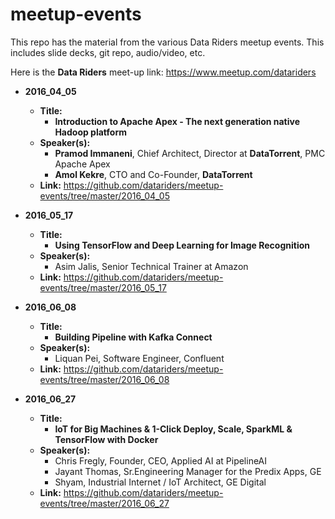 # meetup-events

This repo has the material from the various Data Riders meetup events.  This includes slide decks, git repo, audio/video, etc.

Here is the **Data Riders** meet-up link:
https://www.meetup.com/datariders


 

- **2016_04_05**  
  - **Title:**
    - **Introduction to Apache Apex - The next generation native Hadoop platform**
  - **Speaker(s):**
    - **Pramod Immaneni**, Chief Architect, Director at **DataTorrent**, PMC Apache Apex
    - **Amol Kekre**, CTO and Co-Founder, **DataTorrent**
  - **Link:**  https://github.com/datariders/meetup-events/tree/master/2016_04_05


- **2016_05_17**  
  - **Title:**
    - **Using TensorFlow and Deep Learning for Image Recognition**
  - **Speaker(s):**
    - Asim Jalis, Senior Technical Trainer at Amazon
  - **Link:**  https://github.com/datariders/meetup-events/tree/master/2016_05_17


- **2016_06_08**  
  - **Title:**
    - **Building Pipeline with Kafka Connect**
  - **Speaker(s):**
    - Liquan Pei, Software Engineer, Confluent
  - **Link:**  https://github.com/datariders/meetup-events/tree/master/2016_06_08


- **2016_06_27**  
  - **Title:**
    - **IoT for Big Machines & 1-Click Deploy, Scale, SparkML & TensorFlow with Docker**
  - **Speaker(s):**
    - Chris Fregly, Founder, CEO, Applied AI at PipelineAI
    - Jayant Thomas, Sr.Engineering Manager for the Predix Apps, GE
    - Shyam, Industrial Internet / IoT Architect, GE Digital
  - **Link:**  https://github.com/datariders/meetup-events/tree/master/2016_06_27
